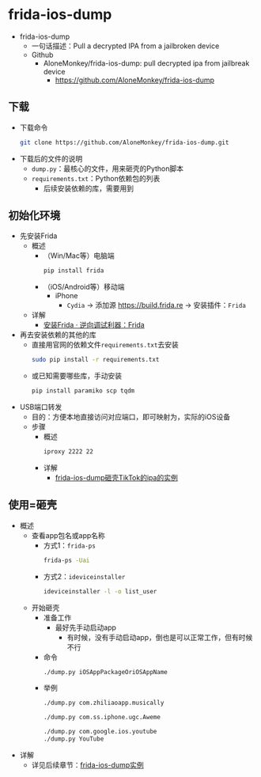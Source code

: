 # frida-ios-dump

* frida-ios-dump
  * 一句话描述：Pull a decrypted IPA from a jailbroken device
  * Github
    * AloneMonkey/frida-ios-dump: pull decrypted ipa from jailbreak device
      * https://github.com/AloneMonkey/frida-ios-dump

## 下载

* 下载命令
  ```bash
  git clone https://github.com/AloneMonkey/frida-ios-dump.git
  ```
* 下载后的文件的说明
  * `dump.py`：最核心的文件，用来砸壳的Python脚本
  * `requirements.txt`：Python依赖包的列表
    * 后续安装依赖的库，需要用到

## 初始化环境

* 先安装Frida
  * 概述
    * （Win/Mac等）电脑端
      ```bash
      pip install frida
      ```
    * （iOS/Android等）移动端
      * iPhone
        * `Cydia` -> 添加源 https://build.frida.re -> 安装插件：`Frida`
  * 详解
    * [安装Frida · 逆向调试利器：Frida](https://book.crifan.org/books/reverse_debug_frida/website/install_upgrade/install_frida.html)
* 再去安装依赖的其他的库
  * 直接用官网的依赖文件`requirements.txt`去安装
    ```bash
    sudo pip install -r requirements.txt
    ```
  * 或已知需要哪些库，手动安装
    ```bash
    pip install paramiko scp tqdm
    ```
* USB端口转发
  * 目的：方便本地直接访问对应端口，即可映射为，实际的iOS设备
  * 步骤
    * 概述
      ```bash
      iproxy 2222 22
      ```
    * 详解
      * [frida-ios-dump砸壳TikTok的ipa的实例](../crack_example/frida_ios_dump/tiktok.md)

## 使用=砸壳

* 概述
  * 查看app包名或app名称
    * 方式1：`frida-ps`
      ```bash
      frida-ps -Uai
      ```
    * 方式2：`ideviceinstaller`
      ```bash
      ideviceinstaller -l -o list_user
      ```
  * 开始砸壳
    * 准备工作
      * 最好先手动启动app
        * 有时候，没有手动启动app，倒也是可以正常工作，但有时候不行
    * 命令
      ```bash
      ./dump.py iOSAppPackageOriOSAppName
      ```
    * 举例
      ```bash
      ./dump.py com.zhiliaoapp.musically

      ./dump.py com.ss.iphone.ugc.Aweme

      ./dump.py com.google.ios.youtube
      ./dump.py YouTube
      ```
* 详解
  * 详见后续章节：[frida-ios-dump实例](../crack_example/frida_ios_dump/README.md)
